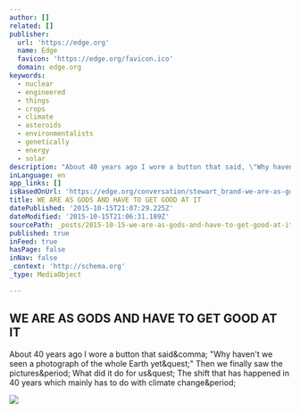 ```yaml
---
author: []
related: []
publisher:
  url: 'https://edge.org'
  name: Edge
  favicon: 'https://edge.org/favicon.ico'
  domain: edge.org
keywords:
  - nuclear
  - engineered
  - things
  - crops
  - climate
  - asteroids
  - environmentalists
  - genetically
  - energy
  - solar
description: "About 40 years ago I wore a button that said, \"Why haven't we seen a photograph of the whole Earth yet?\" Then we finally saw the pictures. What did it do for us? The shift that has happened in 40 years which mainly has to do with climate change."
inLanguage: en
app_links: []
isBasedOnUrl: 'https://edge.org/conversation/stewart_brand-we-are-as-gods-and-have-to-get-good-at-it'
title: WE ARE AS GODS AND HAVE TO GET GOOD AT IT
datePublished: '2015-10-15T21:07:29.225Z'
dateModified: '2015-10-15T21:06:31.189Z'
sourcePath: _posts/2015-10-15-we-are-as-gods-and-have-to-get-good-at-it.md
published: true
inFeed: true
hasPage: false
inNav: false
_context: 'http://schema.org'
_type: MediaObject

---
```

<article style=""><h1>WE ARE AS GODS AND HAVE TO GET GOOD AT IT</h1><p>About 40 years ago I wore a button that said&amp;comma; "Why haven't we seen a photograph of the whole Earth yet&amp;quest;" Then we finally saw the pictures&amp;period; What did it do for us&amp;quest; The shift that has happened in 40 years which mainly has to do with climate change&amp;period;</p><img src="http://www.edge.org/3rd_culture/brand09/images/14earth_190.jpg" /></article>